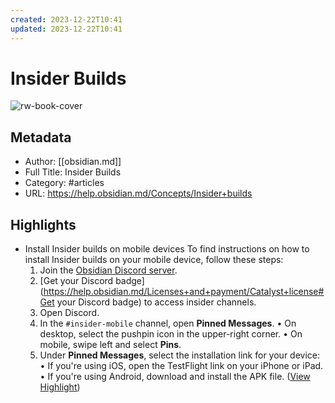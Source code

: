 ```yaml
---
created: 2023-12-22T10:41
updated: 2023-12-22T10:41
---
```

# Insider Builds

![rw-book-cover](https://readwise-assets.s3.amazonaws.com/static/images/article2.74d541386bbf.png)

## Metadata
- Author: [[obsidian.md]]
- Full Title: Insider Builds
- Category: #articles
- URL: https://help.obsidian.md/Concepts/Insider+builds

## Highlights
- Install Insider builds on mobile devices
  To find instructions on how to install Insider builds on your mobile device, follow these steps:
  1. Join the [Obsidian Discord server](https://discord.gg/veuWUTm).
  2. [Get your Discord badge](https://help.obsidian.md/Licenses+and+payment/Catalyst+license#Get your Discord badge) to access insider channels.
  3. Open Discord.
  4. In the `#insider-mobile` channel, open **Pinned Messages**.
  • On desktop, select the pushpin icon in the upper-right corner.
  • On mobile, swipe left and select **Pins**.
  5. Under **Pinned Messages**, select the installation link for your device:
  • If you're using iOS, open the TestFlight link on your iPhone or iPad.
  • If you're using Android, download and install the APK file. ([View Highlight](https://read.readwise.io/read/01hg6s4jy76a0j2cxv96xg9k70))
